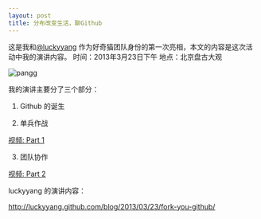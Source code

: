 ```yaml
---
layout: post
title: 分布改变生活，聊Github
---
```


这是我和[@luckyyang](https://github.com/luckyyang)
作为好奇猫团队身份的第一次亮相，本文的内容是这次活动中我的演讲内容。
时间：2013年3月23日下午
地点：北京盘古大观


![pangg](https://f.cloud.github.com/assets/72467/295187/fd3b1990-9463-11e2-8b99-ecaaeec8e5ff.png)


我的演讲主要分了三个部分：

1. Github 的诞生

2. 单兵作战

[视频: Part 1](http://happycasts.net/episodes/59)

3. 团队协作

[视频: Part 2](http://happycasts.net/episodes/60)

luckyyang 的演讲内容：

<http://luckyyang.github.com/blog/2013/03/23/fork-you-github/>
